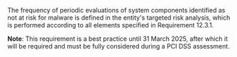 The frequency of periodic evaluations of system components identified as not at risk for malware is defined in the entity's targeted risk analysis, which is performed according to all elements specified in Requirement 12.3.1.

**Note**: This requirement is a best practice until 31 March 2025, after which it will be required and must be fully considered during a PCI DSS assessment.